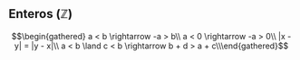 Enteros ($\mathbb{Z}$)
----------------------

$$\begin{gathered}
a < b \rightarrow -a > b\\
a < 0 \rightarrow -a > 0\\
|x - y| = |y - x|\\
a < b \land c < b \rightarrow b + d > a + c\\\end{gathered}$$